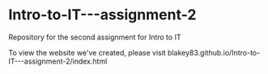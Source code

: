 # Intro-to-IT---assignment-2
Repository for the second assignment for Intro to IT

To view the website we've created, please visit blakey83.github.io/Intro-to-IT---assignment-2/index.html
